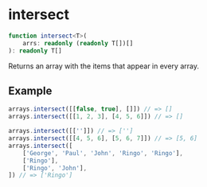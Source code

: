# intersect

```ts
function intersect<T>(
    arrs: readonly (readonly T[])[]
): readonly T[]
```

Returns an array with the items that appear in every array.

## Example

```ts
arrays.intersect([[false, true], []]) // => []
arrays.intersect([[1, 2, 3], [4, 5, 6]]) // => []
```

```ts
arrays.intersect([['']]) // => ['']
arrays.intersect([[4, 5, 6], [5, 6, 7]]) // => [5, 6]
arrays.intersect([
    ['George', 'Paul', 'John', 'Ringo', 'Ringo'],
    ['Ringo'],
    ['Ringo', 'John'],
]) // => ['Ringo']
```
